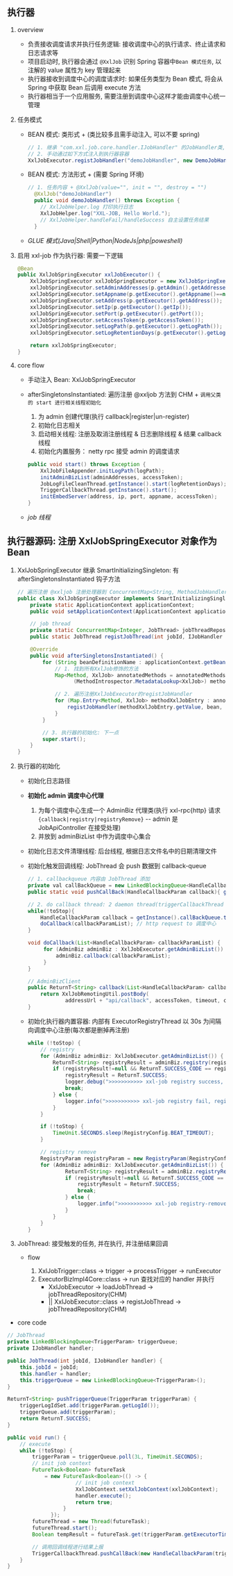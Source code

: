 ## 执行器

1. overview

   - 负责接收调度请求并执行任务逻辑: 接收调度中心的执行请求、终止请求和日志请求等
   - 项目启动时, 执行器会通过 `@XxlJob` 识别 Spring 容器中`Bean 模式任务`, 以注解的 value 属性为 key 管理起来
   - 执行器接收到调度中心的调度请求时: 如果任务类型为 Bean 模式, 将会从 Spring 中获取 Bean 后调用 execute 方法
   - 执行器相当于一个应用服务, 需要注册到调度中心这样才能由调度中心统一管理

2. 任务模式

   - BEAN 模式: 类形式 + (类比较多且需手动注入, 可以不要 spring)
     ```java
     // 1. 继承 "com.xxl.job.core.handler.IJobHandler" 的JobHandler类, 实现其中任务方法
     // 2. 手动通过如下方式注入到执行器容器
     XxlJobExecutor.registJobHandler("demoJobHandler", new DemoJobHandler());
     ```
   - BEAN 模式: 方法形式 + (需要 Spring 环境)
     ```java
     // 1. 任务内容 + @XxlJob(value="", init = "", destroy = "")
       @XxlJob("demoJobHandler")
       public void demoJobHandler() throws Exception {
         // XxlJobHelper.log 打印执行日志
         XxlJobHelper.log("XXL-JOB, Hello World.");
         // XxlJobHelper.handleFail/handleSuccess 自主设置任务结果
       }
     ```
   - _GLUE 模式(Java|Shell|Python|NodeJs|php|poweshell)_

3. 启用 xxl-job 作为执行器: 需要一下逻辑

   ```java
   @Bean
   public XxlJobSpringExecutor xxlJobExecutor() {
       XxlJobSpringExecutor xxlJobSpringExecutor = new XxlJobSpringExecutor();
       xxlJobSpringExecutor.setAdminAddresses(p.getAdmin().getAddresses());
       xxlJobSpringExecutor.setAppname(p.getExecutor().getAppname()==null? applicationName : p.getExecutor().getAppname());
       xxlJobSpringExecutor.setAddress(p.getExecutor().getAddress());
       xxlJobSpringExecutor.setIp(p.getExecutor().getIp());
       xxlJobSpringExecutor.setPort(p.getExecutor().getPort());
       xxlJobSpringExecutor.setAccessToken(p.getAccessToken());
       xxlJobSpringExecutor.setLogPath(p.getExecutor().getLogPath());
       xxlJobSpringExecutor.setLogRetentionDays(p.getExecutor().getLogRetentionDays());

       return xxlJobSpringExecutor;
   }
   ```

4. core flow

   - 手动注入 Bean: XxlJobSpringExecutor
   - afterSingletonsInstantiated: 遍历注册 @xxljob 方法到 CHM + `调用父类的 start 进行相关线程初始化`

     1. 为 admin 创建代理(执行 callback|register|un-register)
     2. 初始化日志相关
     3. 启动相关线程: 注册及取消注册线程 & 日志删除线程 & 结果 callback 线程
     4. 初始化内置服务： netty rpc 接受 admin 的调度请求

     ```java
     public void start() throws Exception {
         XxlJobFileAppender.initLogPath(logPath);
         initAdminBizList(adminAddresses, accessToken);
         JobLogFileCleanThread.getInstance().start(logRetentionDays);
         TriggerCallbackThread.getInstance().start();
         initEmbedServer(address, ip, port, appname, accessToken);
     }
     ```

   - _job 线程_

## 执行器源码: 注册 XxlJobSpringExecutor 对象作为 Bean

1. XxlJobSpringExecutor 继承 SmartInitializingSingleton: 有 afterSingletonsInstantiated 钩子方法

   ```java
   // 遍历注册 @xxljob 注册处理器到 ConcurrentMap<String, MethodJobHandler>
   public class XxlJobSpringExecutor implements SmartInitializingSingleton, ApplicationContextAware, xxx {
       private static ApplicationContext applicationContext;
       public void setApplicationContext(ApplicationContext applicationContext) throws BeansException { XxlJobSpringExecutor.applicationContext = applicationContext; }

       // job thread
       private static ConcurrentMap<Integer, JobThread> jobThreadRepository = new ConcurrentHashMap<Integer, JobThread>();
       public static JobThread registJobThread(int jobId, IJobHandler handler, String removeOldReason){}

       @Override
       public void afterSingletonsInstantiated() {
           for (String beanDefinitionName : applicationContext.getBeanNamesForType(Object.class, false, true)) {
               // 1. 找到所有XxlJob修饰的方法
               Map<Method, XxlJob> annotatedMethods = annotatedMethods =  MethodIntrospector.selectMethods(bean.getClass(),
                     (MethodIntrospector.MetadataLookup<XxlJob>) method -> AnnotatedElementUtils.findMergedAnnotation(method, XxlJob.class));

               // 2. 遍历注册XxlJobExecutor的registJobHandler
               for (Map.Entry<Method, XxlJob> methodXxlJobEntry : annotatedMethods.entrySet()) {
                   registJobHandler(methodXxlJobEntry.getValue, bean, methodXxlJobEntry.getKey());
               }
           }

           // 3. 执行器的初始化: 下一点
           super.start();
       }
   }
   ```

2. 执行器的初始化

   - 初始化日志路径
   - **初始化 admin 调度中心代理**
     1. 为每个调度中心生成一个 AdminBiz 代理类(执行 xxl-rpc{http} 请求`{callback|registry|registryRemove}` -- admin 是 JobApiController 在接受处理)
     2. 并放到 adminBizList 中作为调度中心集合
   - 初始化日志文件清理线程: 后台线程, 根据日志文件名中的日期清理文件
   - 初始化触发回调线程: JobThread 会 push 数据到 callback-queue

     ```java
     // 1. callbackqueue 内容由 JobThread 添加
     private val callBackQueue = new LinkedBlockingQueue<HandleCallbackParam>();
     public static void pushCallBack(HandleCallbackParam callback){ getInstance().callBackQueue.add(callback); }

     // 2. do callback thread: 2 daemon thread(triggerCallbackThread +triggerRetryCallbackThread)
     while(!toStop){
         HandleCallbackParam callback = getInstance().callBackQueue.take();
         doCallback(callbackParamList); // http request to 调度中心
     }

     void doCallback(List<HandleCallbackParam> callbackParamList) {
          for (AdminBiz adminBiz : XxlJobExecutor.getAdminBizList()) {
              adminBiz.callback(callbackParamList);
          }
     }

     // AdminBizClient
     public ReturnT<String> callback(List<HandleCallbackParam> callbackParamList) {
         return XxlJobRemotingUtil.postBody(
                 addressUrl + "api/callback", accessToken, timeout, callbackParamList, String.class);
     }
     ```

   - 初始化执行器内置容器: 内部有 ExecutorRegistryThread 以 30s 为间隔向调度中心注册(每次都是删掉再注册)

     ```java
     while (!toStop) {
         // registry
         for (AdminBiz adminBiz: XxlJobExecutor.getAdminBizList()) {
             ReturnT<String> registryResult = adminBiz.registry(registryParam); // http request
             if (registryResult!=null && ReturnT.SUCCESS_CODE == registryResult.getCode()) {
                 registryResult = ReturnT.SUCCESS;
                 logger.debug(">>>>>>>>>>> xxl-job registry success, registryParam:{}, registryResult:{}", new Object[]{registryParam, registryResult});
                 break;
             } else {
                 logger.info(">>>>>>>>>>> xxl-job registry fail, registryParam:{}, registryResult:{}", new Object[]{registryParam, registryResult});
             }
         }

         if (!toStop) {
             TimeUnit.SECONDS.sleep(RegistryConfig.BEAT_TIMEOUT);
         }

         // registry remove
         RegistryParam registryParam = new RegistryParam(RegistryConfig.RegistType.EXECUTOR.name(), appname, address);
         for (AdminBiz adminBiz: XxlJobExecutor.getAdminBizList()) {
                 ReturnT<String> registryResult = adminBiz.registryRemove(registryParam);
                 if (registryResult!=null && ReturnT.SUCCESS_CODE == registryResult.getCode()) {
                     registryResult = ReturnT.SUCCESS;
                     break;
                 } else {
                     logger.info(">>>>>>>>>>> xxl-job registry-remove fail, registryParam:{}, registryResult:{}", new Object[]{registryParam, registryResult});
                 }
             }
         }
     }
     ```

3. JobThread: 接受触发的任务, 并在执行, 并注册结果回调

   - flow

     1. XxlJobTrigger::class -> trigger -> processTrigger -> runExecutor
     2. ExecutorBizImpl4Core::class -> run 查找对应的 handler 并执行
        - XxlJobExecutor -> loadJobThread -> jobThreadRepository(CHM)
        - || XxlJobExecutor::class -> registJobThread -> jobThreadRepository(CHM)

- core code

```java
// JobThread
private LinkedBlockingQueue<TriggerParam> triggerQueue;
private IJobHandler handler;

public JobThread(int jobId, IJobHandler handler) {
    this.jobId = jobId;
    this.handler = handler;
    this.triggerQueue = new LinkedBlockingQueue<TriggerParam>();
}

ReturnT<String> pushTriggerQueue(TriggerParam triggerParam) {
    triggerLogIdSet.add(triggerParam.getLogId());
    triggerQueue.add(triggerParam);
    return ReturnT.SUCCESS;
}

public void run() {
    // execute
    while (!toStop) {
        triggerParam = triggerQueue.poll(3L, TimeUnit.SECONDS);
        // init job context
        FutureTask<Boolean> futureTask
            = new FutureTask<Boolean>(() -> {
                      // init job context
                      XxlJobContext.setXxlJobContext(xxlJobContext);
                      handler.execute();
                      return true;
                  }
              });
        futureThread = new Thread(futureTask);
        futureThread.start();
        Boolean tempResult = futureTask.get(triggerParam.getExecutorTimeout(), TimeUnit.SECONDS);

        // 调用回调线程进行结果上报
        TriggerCallbackThread.pushCallBack(new HandleCallbackParam(triggerParam.getLogId(),xxx)
    }
}
```
